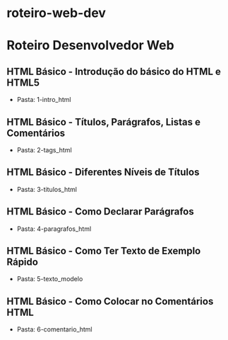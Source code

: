 # roteiro-web-dev
# Roteiro Desenvolvedor Web

## HTML Básico - Introdução do básico do HTML e HTML5
* Pasta: 1-intro_html

## HTML Básico - Títulos, Parágrafos, Listas e Comentários
* Pasta: 2-tags_html

## HTML Básico - Diferentes Níveis de Títulos
* Pasta: 3-titulos_html

## HTML Básico - Como Declarar Parágrafos
* Pasta: 4-paragrafos_html

## HTML Básico - Como Ter Texto de Exemplo Rápido
* Pasta: 5-texto_modelo

## HTML Básico - Como Colocar no Comentários HTML
* Pasta: 6-comentario_html





















































































